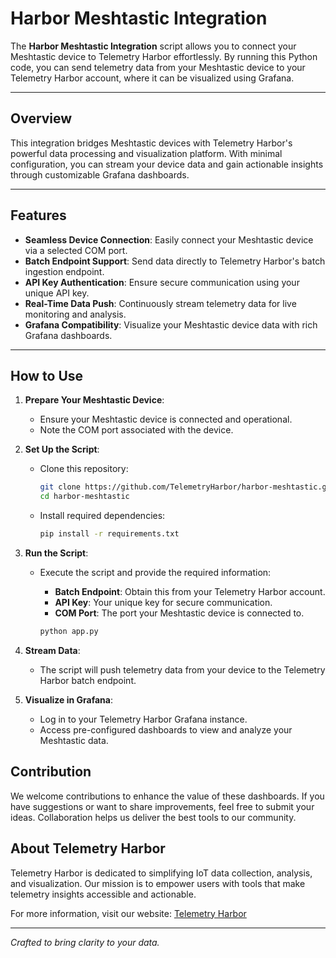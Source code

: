 # Harbor Meshtastic Integration  

The **Harbor Meshtastic Integration** script allows you to connect your Meshtastic device to Telemetry Harbor effortlessly. By running this Python code, you can send telemetry data from your Meshtastic device to your Telemetry Harbor account, where it can be visualized using Grafana.  

---  

## Overview  

This integration bridges Meshtastic devices with Telemetry Harbor's powerful data processing and visualization platform. With minimal configuration, you can stream your device data and gain actionable insights through customizable Grafana dashboards.  

---

## Features  

- **Seamless Device Connection**: Easily connect your Meshtastic device via a selected COM port.  
- **Batch Endpoint Support**: Send data directly to Telemetry Harbor's batch ingestion endpoint.  
- **API Key Authentication**: Ensure secure communication using your unique API key.  
- **Real-Time Data Push**: Continuously stream telemetry data for live monitoring and analysis.  
- **Grafana Compatibility**: Visualize your Meshtastic device data with rich Grafana dashboards.  

---

## How to Use  

1. **Prepare Your Meshtastic Device**:  
   - Ensure your Meshtastic device is connected and operational.  
   - Note the COM port associated with the device.  

2. **Set Up the Script**:  
   - Clone this repository:  
     ```bash
     git clone https://github.com/TelemetryHarbor/harbor-meshtastic.git
     cd harbor-meshtastic
     ```  
   - Install required dependencies:  
     ```bash
     pip install -r requirements.txt
     ```  

3. **Run the Script**:  
   - Execute the script and provide the required information:  
     - **Batch Endpoint**: Obtain this from your Telemetry Harbor account.  
     - **API Key**: Your unique key for secure communication.  
     - **COM Port**: The port your Meshtastic device is connected to.  

     ```bash
     python app.py
     ```  

4. **Stream Data**:  
   - The script will push telemetry data from your device to the Telemetry Harbor batch endpoint.  

5. **Visualize in Grafana**:  
   - Log in to your Telemetry Harbor Grafana instance.  
   - Access pre-configured dashboards to view and analyze your Meshtastic data.

## Contribution  

We welcome contributions to enhance the value of these dashboards. If you have suggestions or want to share improvements, feel free to submit your ideas. Collaboration helps us deliver the best tools to our community.  

## About Telemetry Harbor  

Telemetry Harbor is dedicated to simplifying IoT data collection, analysis, and visualization. Our mission is to empower users with tools that make telemetry insights accessible and actionable.  

For more information, visit our website: [Telemetry Harbor](https://telemetryharbor.com)  

---  

*Crafted to bring clarity to your data.*  
